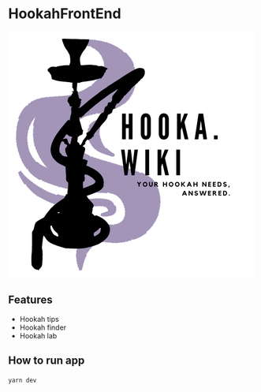 # HookahFrontEnd
![Logo](./src/assets/logo.png)
## Features

- Hookah tips
- Hookah finder
- Hookah lab

## How to run app

`yarn dev`
